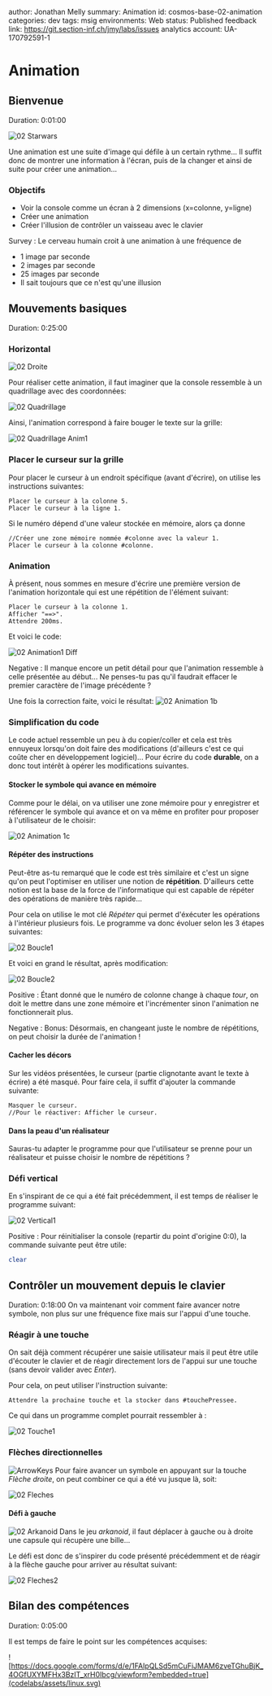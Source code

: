 author: Jonathan Melly
summary: Animation
id: cosmos-base-02-animation
categories: dev
tags: msig
environments: Web
status: Published
feedback link: https://git.section-inf.ch/jmy/labs/issues
analytics account: UA-170792591-1

# Animation

## Bienvenue
Duration: 0:01:00

![02 Starwars](assets/cosmos-base/02-starwars.gif)

Une animation est une suite d'image qui défile à un certain rythme...
Il suffit donc de montrer une information à l'écran, puis de la changer et ainsi de suite pour créer
une animation...

### Objectifs

- Voir la console comme un écran à 2 dimensions (x=colonne, y=ligne)
- Créer une animation
- Créer l'illusion de contrôler un vaisseau avec le clavier

Survey
: Le cerveau humain croit à une animation à une fréquence de
<ul>
  <li>1 image par seconde</li>
  <li>2 images par seconde</li>
  <li>25 images par seconde</li>
  <li>Il sait toujours que ce n'est qu'une illusion</li>
</ul>

## Mouvements basiques
Duration: 0:25:00

### Horizontal

![02 Droite](assets/cosmos-base/02-droite.gif)

Pour réaliser cette animation, il faut imaginer que la console ressemble à un quadrillage avec des coordonnées:

![02 Quadrillage](assets/cosmos-base/02-quadrillage.png)

Ainsi, l'animation correspond à faire bouger le texte sur la grille:

![02 Quadrillage Anim1](assets/cosmos-base/02-quadrillage-anim1.png)

### Placer le curseur sur la grille
Pour placer le curseur à un endroit spécifique (avant d'écrire), on utilise les instructions suivantes:

``` cosmos
Placer le curseur à la colonne 5.
Placer le curseur à la ligne 1.
```

Si le numéro dépend d'une valeur stockée en mémoire, alors ça donne

``` cosmos
//Créer une zone mémoire nommée #colonne avec la valeur 1.
Placer le curseur à la colonne #colonne.
```

### Animation
À présent, nous sommes en mesure d'écrire une première version de l'animation horizontale qui est une répétition de l'élément suivant:

``` cosmos
Placer le curseur à la colonne 1.
Afficher "==>".
Attendre 200ms.
```

Et voici le code:

![02 Animation1 Diff](assets/cosmos-base/02-animation1-diff.png)

Negative
: Il manque encore un petit détail pour que l'animation ressemble à celle présentée au début... Ne penses-tu pas qu'il faudrait effacer le premier caractère de l'image précédente ?

Une fois la correction faite, voici le résultat:
![02 Animation 1b](assets/cosmos-base/02-animation-1b.gif)

### Simplification du code
Le code actuel ressemble un peu à du copier/coller et cela est très ennuyeux lorsqu'on doit faire des modifications (d'ailleurs c'est ce qui coûte cher en développement logiciel)...
Pour écrire du code **durable**, on a donc tout intérêt à opérer les modifications suivantes.

#### Stocker le symbole qui avance en mémoire
Comme pour le délai, on va utiliser une zone mémoire pour y enregistrer et référencer le symbole qui avance et on va même en profiter pour proposer à l'utilisateur de le choisir:

![02 Animation 1c](assets/cosmos-base/02-animation-1c.png)

#### Répéter des instructions
Peut-être as-tu remarqué que le code est très similaire et c'est un signe qu'on peut l'optimiser en utiliser une notion de **répétition**. D'ailleurs cette notion est la base de la force de l'informatique qui est capable de répéter des opérations de manière très rapide...

Pour cela on utilise le mot clé *Répéter* qui permet d'éxécuter les opérations à l'intérieur plusieurs fois.
Le programme va donc évoluer selon les 3 étapes suivantes:

![02 Boucle1](assets/cosmos-base/02-boucle1.png)

Et voici en grand le résultat, après modification:

![02 Boucle2](assets/cosmos-base/02-boucle2.png)

Positive
: Étant donné que le numéro de colonne change à chaque *tour*, on doit le mettre dans une zone mémoire et l'incrémenter sinon l'animation ne fonctionnerait plus.

Negative
: Bonus: Désormais, en changeant juste le nombre de répétitions, on peut choisir la durée de l'animation !

#### Cacher les décors
Sur les vidéos présentées, le curseur (partie clignotante avant le texte à écrire) a été masqué.
Pour faire cela, il suffit d'ajouter la commande suivante:

``` cosmos
Masquer le curseur.
//Pour le réactiver: Afficher le curseur.
```

#### Dans la peau d'un réalisateur
Sauras-tu adapter le programme pour que l'utilisateur se prenne pour un réalisateur et puisse choisir le nombre de répétitions ?

### Défi vertical
En s'inspirant de ce qui a été fait précédemment, il est temps de réaliser le programme suivant:

![02 Vertical1](assets/cosmos-base/02-vertical1.gif)

Positive
: Pour réinitialiser la console (repartir du point d'origine 0:0), la commande suivante peut être utile:

``` bash
clear
```

## Contrôler un mouvement depuis le clavier
Duration: 0:18:00
On va maintenant voir comment faire avancer notre symbole, non plus sur une fréquence fixe mais sur l'appui d'une touche.

### Réagir à une touche
On sait déjà comment récupérer une saisie utilisateur mais il peut être utile d'écouter le clavier et de réagir directement lors de l'appui sur une touche (sans devoir valider avec *Enter*).

Pour cela, on peut utiliser l'instruction suivante:
``` cosmos
Attendre la prochaine touche et la stocker dans #touchePressee.
```

Ce qui dans un programme complet pourrait ressembler à :

![02 Touche1](assets/cosmos-base/02-touche1.png)

### Flèches directionnelles
![ArrowKeys](assets/arrowKeys.png)
Pour faire avancer un symbole en appuyant sur la touche *Flèche droite*, on peut combiner ce qui a été vu jusque là, soit:

![02 Fleches](assets/cosmos-base/02-fleches.png)

#### Défi à gauche
![02 Arkanoid](assets/cosmos-base/02-arkanoid.png)
Dans le jeu *arkanoid*, il faut déplacer à gauche ou à droite une capsule qui récupère une bille...

Le défi est donc de s'inspirer du code présenté précédemment et de réagir à la flèche gauche pour arriver au résultat suivant:

![02 Fleches2](assets/cosmos-base/02-fleches2.gif)

## Bilan des compétences
Duration: 0:05:00

Il est temps de faire le point sur les compétences acquises:

![https://docs.google.com/forms/d/e/1FAIpQLSd5mCuFiJMAM6zveTGhuBjK_4OGfUXYMFHx3BzIT_xrH0Ibcg/viewform?embedded=true](codelabs/assets/linux.svg)
